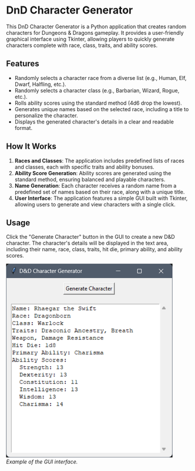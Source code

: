 # DnD Character Generator

This DnD Character Generator is a Python application that creates random characters for Dungeons & Dragons gameplay. It provides a user-friendly graphical interface using Tkinter, allowing players to quickly generate characters complete with race, class, traits, and ability scores.

## Features

- Randomly selects a character race from a diverse list (e.g., Human, Elf, Dwarf, Halfling, etc.).
- Randomly selects a character class (e.g., Barbarian, Wizard, Rogue, etc.).
- Rolls ability scores using the standard method (4d6 drop the lowest).
- Generates unique names based on the selected race, including a title to personalize the character.
- Displays the generated character's details in a clear and readable format.

## How It Works

1. **Races and Classes**: The application includes predefined lists of races and classes, each with specific traits and ability bonuses.
2. **Ability Score Generation**: Ability scores are generated using the standard method, ensuring balanced and playable characters.
3. **Name Generation**: Each character receives a random name from a predefined set of names based on their race, along with a unique title.
4. **User Interface**: The application features a simple GUI built with Tkinter, allowing users to generate and view characters with a single click.

## Usage

Click the "Generate Character" button in the GUI to create a new D&D character.
The character's details will be displayed in the text area, including their name, race, class, traits, hit die, primary ability, and ability scores.

![DnD Character Generator](./images/screenshot.png)  
*Example of the GUI interface.*